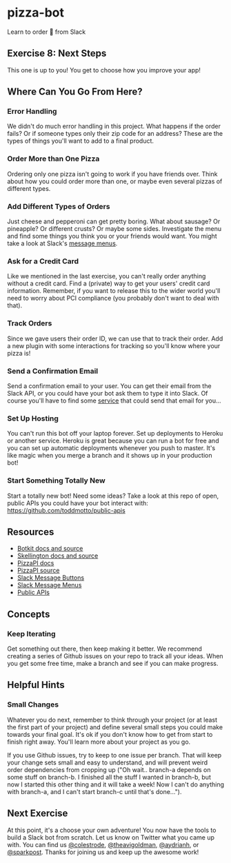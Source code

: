 # pizza-bot
Learn to order :pizza: from Slack

## Exercise 8: Next Steps

This one is up to you! You get to choose how you improve your app!

## Where Can You Go From Here?

### Error Handling

We didn't do much error handling in this project. What happens if the order fails? Or if someone types only their zip code for an address? These are the types of things you'll want to add to a final product.

### Order More than One Pizza

Ordering only one pizza isn't going to work if you have friends over. Think about how you could order more than one, or maybe even several pizzas of different types.

### Add Different Types of Orders

Just cheese and pepperoni can get pretty boring. What about sausage? Or pineapple? Or different crusts? Or maybe some sides. Investigate the menu and find some things you think you or your friends would want. You might take a look at Slack's [message menus](https://api.slack.com/docs/message-menus).

### Ask for a Credit Card

Like we mentioned in the last exercise, you can't really order anything without a credit card. Find a (private) way to get your users' credit card information. Remember, if you want to release this to the wider world you'll need to worry about PCI compliance (you probably don't want to deal with that).

### Track Orders

Since we gave users their order ID, we can use that to track their order. Add a new plugin with some interactions for tracking so you'll know where your pizza is!

### Send a Confirmation Email

Send a confirmation email to your user. You can get their email from the Slack API, or you could have your bot ask them to type it into Slack. Of course you'll have to find some [service](https://developers.sparkpost.com) that could send that email for you...

### Set Up Hosting

You can't run this bot off your laptop forever. Set up deployments to Heroku or another service. Heroku is great because you can run a bot for free and you can set up automatic deployments whenever you push to master. It's like magic when you merge a branch and it shows up in your production bot!

### Start Something Totally New

Start a totally new bot! Need some ideas? Take a look at this repo of open, public APIs you could have your bot interact with: https://github.com/toddmotto/public-apis

## Resources

* [Botkit docs and source](https://github.com/howdyai/botkit)
* [Skellington docs and source](https://github.com/Skellington-Closet/skellington)
* [PizzaPI docs](http://riaevangelist.github.io/node-dominos-pizza-api/)
* [PizzaPI source](https://github.com/RIAEvangelist/node-dominos-pizza-api)
* [Slack Message Buttons](https://api.slack.com/docs/message-buttons)
* [Slack Message Menus](https://api.slack.com/docs/message-menus)
* [Public APIs](https://github.com/toddmotto/public-apis)

## Concepts

### Keep Iterating

Get something out there, then keep making it better. We recommend creating a series of Github issues on your repo to track all your ideas. When you get some free time, make a branch and see if you can make progress. 

## Helpful Hints

### Small Changes 

Whatever you do next, remember to think through your project (or at least the first part of your project) and define several small steps you could make towards your final goal. It's ok if you don't know how to get from start to finish right away. You'll learn more about your project as you go.

If you use Github issues, try to keep to one issue per branch. That will keep your change sets small and easy to understand, and will prevent weird order dependencies from cropping up ("Oh wait.. branch-a depends on some stuff on branch-b. I finished all the stuff I wanted in branch-b, but now I started this other thing and it will take a week! Now I can't do anything with branch-a, and I can't start branch-c until that's done...").

## Next Exercise

At this point, it's a choose your own adventure! You now have the tools to build a Slack bot from scratch. Let us know on Twitter what you came up with. You can find us [@colestrode](https://twitter.com/colestrode), [@theavigoldman](https://twitter.com/theavigoldman), [@aydrianh](https://twitter.com/aydrianh), or [@sparkpost](https://twitter.com/sparkpost). Thanks for joining us and keep up the awesome work!

